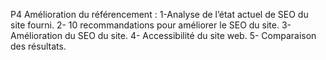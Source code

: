 P4 Amélioration du référencement :
1-Analyse de l’état actuel de SEO du site fourni. 
2- 10 recommandations pour améliorer le SEO du site. 
3- Amélioration du SEO du site. 
4- Accessibilité du site web. 
5- Comparaison des résultats.
